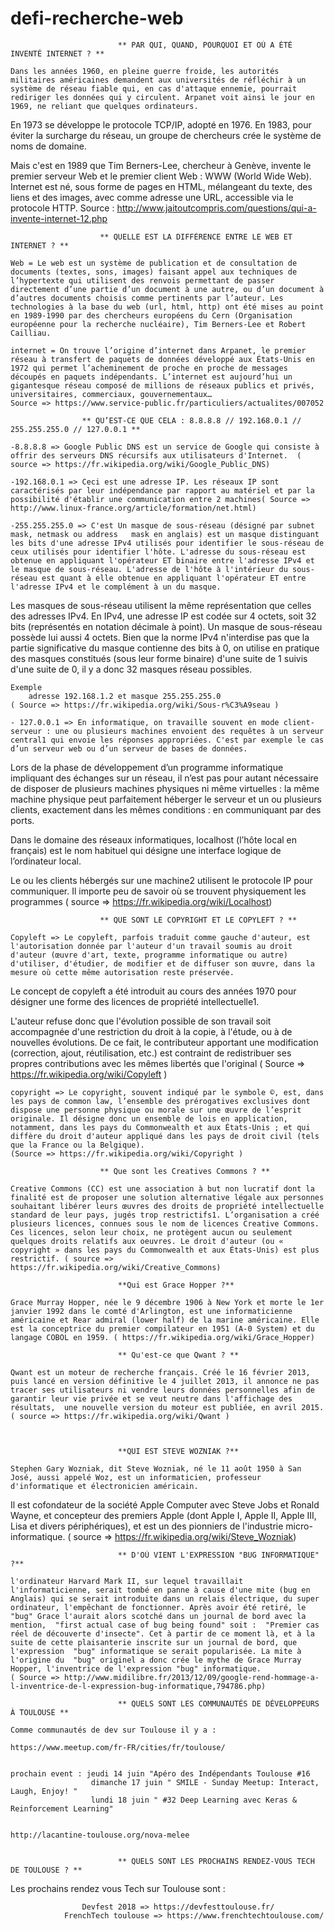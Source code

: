 # defi-recherche-web

							** PAR QUI, QUAND, POURQUOI ET OÙ A ÉTÉ INVENTÉ INTERNET ? **

	Dans les années 1960, en pleine guerre froide, les autorités militaires américaines demandent aux universités de réfléchir à un système de réseau fiable qui, en cas d'attaque ennemie, pourrait rediriger les données qui y circulent. Arpanet voit ainsi le jour en 1969, ne reliant que quelques ordinateurs.

En 1973 se développe le protocole TCP/IP, adopté en 1976. En 1983, pour éviter la surcharge du réseau, un groupe de chercheurs crée le système de noms de domaine.

Mais c'est en 1989 que Tim Berners-Lee, chercheur à Genève, invente le premier serveur Web et le premier client Web : WWW (World Wide Web). Internet est né, sous forme de pages en HTML, mélangeant du texte, des liens et des images, avec comme adresse une URL, accessible via le protocole HTTP.
Source : http://www.jaitoutcompris.com/questions/qui-a-invente-internet-12.php


						** QUELLE EST LA DIFFÉRENCE ENTRE LE WEB ET INTERNET ? ** 
	
	Web = Le web est un système de publication et de consultation de documents (textes, sons, images) faisant appel aux techniques de l’hypertexte qui utilisent des renvois permettant de passer directement d’une partie d’un document à une autre, ou d’un document à d’autres documents choisis comme pertinents par l’auteur. Les technologies à la base du web (url, html, http) ont été mises au point en 1989-1990 par des chercheurs européens du Cern (Organisation européenne pour la recherche nucléaire), Tim Berners-Lee et Robert Cailliau. 

	internet = On trouve l’origine d’internet dans Arpanet, le premier réseau à transfert de paquets de données développé aux États-Unis en 1972 qui permet l’acheminement de proche en proche de messages découpés en paquets indépendants. L’internet est aujourd’hui un gigantesque réseau composé de millions de réseaux publics et privés, universitaires, commerciaux, gouvernementaux…
	Source => https://www.service-public.fr/particuliers/actualites/007052

					** QU’EST-CE QUE CELA : 8.8.8.8 // 192.168.0.1 //  255.255.255.0 // 127.0.0.1 **

	-8.8.8.8 => Google Public DNS est un service de Google qui consiste à offrir des serveurs DNS récursifs aux utilisateurs d'Internet.  ( source => https://fr.wikipedia.org/wiki/Google_Public_DNS)
	
	-192.168.0.1 => Ceci est une adresse IP. Les réseaux IP sont caractérisés par leur indépendance par rapport au matériel et par la possibilité d'établir une communication entre 2 machines( Source => http://www.linux-france.org/article/formation/net.html)

	-255.255.255.0 => C'est Un masque de sous-réseau (désigné par subnet mask, netmask ou address 	mask en anglais) est un masque distinguant les bits d'une adresse IPv4 utilisés pour identifier le sous-réseau de ceux utilisés pour identifier l'hôte. L'adresse du sous-réseau est obtenue en appliquant l'opérateur ET binaire entre l'adresse IPv4 et le masque de sous-réseau. L'adresse de l'hôte à l'intérieur du sous-réseau est quant à elle obtenue en appliquant l'opérateur ET entre l'adresse IPv4 et le complément à un du masque.

Les masques de sous-réseau utilisent la même représentation que celles des adresses IPv4. En IPv4, une adresse IP est codée sur 4 octets, soit 32 bits (représentés en notation décimale à point). Un masque de sous-réseau possède lui aussi 4 octets. Bien que la norme IPv4 n'interdise pas que la partie significative du masque contienne des bits à 0, on utilise en pratique des masques constitués (sous leur forme binaire) d'une suite de 1 suivis d'une suite de 0, il y a donc 32 masques réseau possibles. 

	Exemple 
    	adresse 192.168.1.2 et masque 255.255.255.0
	( Source => https://fr.wikipedia.org/wiki/Sous-r%C3%A9seau )

	- 127.0.0.1 => En informatique, on travaille souvent en mode client-serveur : une ou plusieurs machines envoient des requêtes à un serveur central1 qui envoie les réponses appropriées. C'est par exemple le cas d’un serveur web ou d’un serveur de bases de données.

Lors de la phase de développement d’un programme informatique impliquant des échanges sur un réseau, il n’est pas pour autant nécessaire de disposer de plusieurs machines physiques ni même virtuelles : la même machine physique peut parfaitement héberger le serveur et un ou plusieurs clients, exactement dans les mêmes conditions : en communiquant par des ports.

Dans le domaine des réseaux informatiques, localhost (l’hôte local en français) est le nom habituel qui désigne une interface logique de l’ordinateur local.

Le ou les clients hébergés sur une machine2 utilisent le protocole IP pour communiquer. Il importe peu de savoir où se trouvent physiquement les programmes ( source => https://fr.wikipedia.org/wiki/Localhost)

						** QUE SONT LE COPYRIGHT ET LE COPYLEFT ? **

	Copyleft => Le copyleft, parfois traduit comme gauche d'auteur, est l'autorisation donnée par l'auteur d'un travail soumis au droit d'auteur (œuvre d'art, texte, programme informatique ou autre) d'utiliser, d'étudier, de modifier et de diffuser son œuvre, dans la mesure où cette même autorisation reste préservée.

Le concept de copyleft a été introduit au cours des années 1970 pour désigner une forme des licences de propriété intellectuelle1.

L'auteur refuse donc que l'évolution possible de son travail soit accompagnée d'une restriction du droit à la copie, à l'étude, ou à de nouvelles évolutions. De ce fait, le contributeur apportant une modification (correction, ajout, réutilisation, etc.) est contraint de redistribuer ses propres contributions avec les mêmes libertés que l'original ( Source => https://fr.wikipedia.org/wiki/Copyleft )

	copyright => Le copyright, souvent indiqué par le symbole ©, est, dans les pays de common law, l’ensemble des prérogatives exclusives dont dispose une personne physique ou morale sur une œuvre de l’esprit originale. Il désigne donc un ensemble de lois en application, notamment, dans les pays du Commonwealth et aux États-Unis ; et qui diffère du droit d'auteur appliqué dans les pays de droit civil (tels que la France ou la Belgique).
	(Source => https://fr.wikipedia.org/wiki/Copyright ) 

						** Que sont les Creatives Commons ? ** 

	Creative Commons (CC) est une association à but non lucratif dont la finalité est de proposer une solution alternative légale aux personnes souhaitant libérer leurs œuvres des droits de propriété intellectuelle standard de leur pays, jugés trop restrictifs1. L’organisation a créé plusieurs licences, connues sous le nom de licences Creative Commons. Ces licences, selon leur choix, ne protègent aucun ou seulement quelques droits relatifs aux oeuvres. Le droit d'auteur (ou « copyright » dans les pays du Commonwealth et aux États-Unis) est plus restrictif. ( source => https://fr.wikipedia.org/wiki/Creative_Commons)

							**Qui est Grace Hopper ?**

	Grace Murray Hopper, née le 9 décembre 1906 à New York et morte le 1er janvier 1992 dans le comté d'Arlington, est une informaticienne américaine et Rear admiral (lower half) de la marine américaine. Elle est la conceptrice du premier compilateur en 1951 (A-0 System) et du langage COBOL en 1959. ( https://fr.wikipedia.org/wiki/Grace_Hopper)

							** Qu'est-ce que Qwant ? **

	Qwant est un moteur de recherche français. Créé le 16 février 2013, puis lancé en version définitive le 4 juillet 2013, il annonce ne pas tracer ses utilisateurs ni vendre leurs données personnelles afin de garantir leur vie privée et se veut neutre dans l'affichage des résultats,  une nouvelle version du moteur est publiée, en avril 2015. ( source => https://fr.wikipedia.org/wiki/Qwant )


							
							**QUI EST STEVE WOZNIAK ?**

	Stephen Gary Wozniak, dit Steve Wozniak, né le 11 août 1950 à San José, aussi appelé Woz, est un informaticien, professeur d'informatique et électronicien américain.

Il est cofondateur de la société Apple Computer avec Steve Jobs et Ronald Wayne, et concepteur des premiers Apple (dont Apple I, Apple II, Apple III, Lisa et divers périphériques), et est un des pionniers de l'industrie micro-informatique. ( source => https://fr.wikipedia.org/wiki/Steve_Wozniak)

							** D'OÙ VIENT L'EXPRESSION "BUG INFORMATIQUE" ?**

	l'ordinateur Harvard Mark II, sur lequel travaillait l'informaticienne, serait tombé en panne à cause d'une mite (bug en Anglais) qui se serait introduite dans un relais électrique, du super ordinateur, l'empêchant de fonctionner. Après avoir été retiré, le "bug" Grace l'aurait alors scotché dans un journal de bord avec la mention,  "first actual case of bug being found" soit :  "Premier cas réel de découverte d'insecte". Cet à partir de ce moment là, et à la suite de cette plaisanterie inscrite sur un journal de bord, que l'expression  "bug" informatique se serait popularisée. La mite à l'origine du  "bug" originel a donc crée le mythe de Grace Murray Hopper, l'inventrice de l'expression "bug" informatique.
	( Source => http://www.midilibre.fr/2013/12/09/google-rend-hommage-a-l-inventrice-de-l-expression-bug-informatique,794786.php)

							** QUELS SONT LES COMMUNAUTÉS DE DÉVELOPPEURS À TOULOUSE ** 

	Comme communautés de dev sur Toulouse il y a :

	https://www.meetup.com/fr-FR/cities/fr/toulouse/ 
		
	
	prochain event : jeudi 14 juin "Apéro des Indépendants Toulouse #16
	                  dimanche 17 juin " SMILE - Sunday Meetup: Interact, Laugh, Enjoy! "
	                  lundi 18 juin " #32 Deep Learning avec Keras & Reinforcement Learning"
	
	
	http://lacantine-toulouse.org/nova-melee
			  

							** QUELS SONT LES PROCHAINS RENDEZ-VOUS TECH DE TOULOUSE ? **


Les prochains rendez vous Tech sur Toulouse sont : 

	                Devfest 2018 => https://devfesttoulouse.fr/
      			FrenchTech toulouse => https://www.frenchtechtoulouse.com/




		









						







 
	
    
   
    

